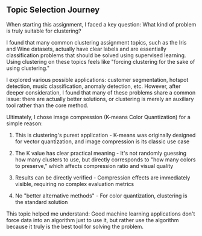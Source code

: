 ## Topic Selection Journey

When starting this assignment, I faced a key question: What kind of problem is truly suitable for clustering?

I found that many common clustering assignment topics, such as the Iris and Wine datasets, actually have clear labels and are essentially classification problems that should be solved using supervised learning. Using clustering on these topics feels like "forcing clustering for the sake of using clustering."

I explored various possible applications: customer segmentation, hotspot detection, music classification, anomaly detection, etc. However, after deeper consideration, I found that many of these problems share a common issue: there are actually better solutions, or clustering is merely an auxiliary tool rather than the core method.

Ultimately, I chose image compression (K-means Color Quantization) for a simple reason:

1. This is clustering's purest application - K-means was originally designed for vector quantization, and image compression is its classic use case

2. The K value has clear practical meaning - It's not randomly guessing how many clusters to use, but directly corresponds to "how many colors to preserve," which affects compression ratio and visual quality

3. Results can be directly verified - Compression effects are immediately visible, requiring no complex evaluation metrics

4. No "better alternative methods" - For color quantization, clustering is the standard solution

This topic helped me understand: Good machine learning applications don't force data into an algorithm just to use it, but rather use the algorithm because it truly is the best tool for solving the problem.
